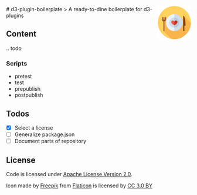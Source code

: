 <img align="right" src="img/icon.png" alt="alt text" width="90" height="90">
# d3-plugin-boilerplate
> A ready-to-dine boilerplate for d3-plugins

## Content

.. todo

### Scripts

- pretest
- test
- prepublish
- postpublish

## Todos

- [x] Select a license
- [ ] Generalize package.json
- [ ] Document parts of repository

## License

Code is licensed under [Apache License Version 2.0](LICENSE).

Icon made by [Freepik](http://www.freepik.com) from [Flaticon](https://www.flaticon.com/) is licensed by [CC 3.0 BY](http://creativecommons.org/licenses/by/3.0/)
